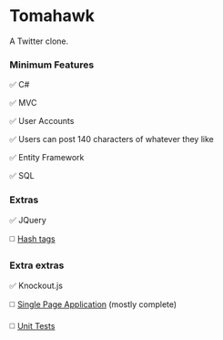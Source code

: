 # Tomahawk

A Twitter clone.

### Minimum Features
:white_check_mark: C#

:white_check_mark: MVC

:white_check_mark: User Accounts

:white_check_mark: Users can post 140 characters of whatever they like

:white_check_mark: Entity Framework

:white_check_mark: SQL
 
### Extras
:white_check_mark: JQuery

:white_medium_square: [Hash tags](https://github.com/shmup/tomahawk/issues/7)
 
### Extra extras
:white_check_mark: Knockout.js

:white_medium_square: [Single Page Application](https://github.com/shmup/tomahawk/issues/5) (mostly complete)

:white_medium_square: [Unit Tests](https://github.com/shmup/tomahawk/issues/6)
